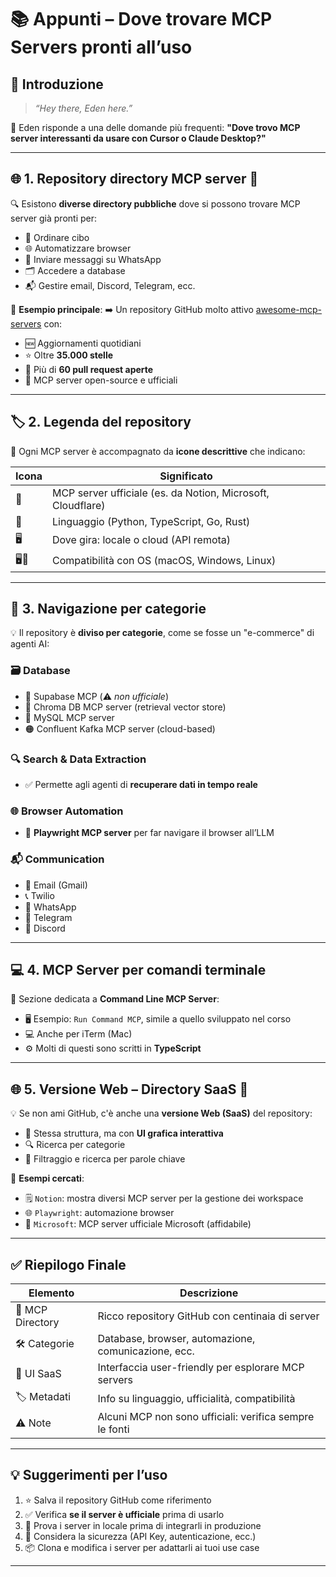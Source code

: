 # 📚 Appunti – Dove trovare MCP Servers pronti all’uso

## 👋 Introduzione

> *“Hey there, Eden here.”*

🧠 Eden risponde a una delle domande più frequenti:
**"Dove trovo MCP server interessanti da usare con Cursor o Claude Desktop?"**

---

## 🌐 1. Repository directory MCP server 🔎

🔍 Esistono **diverse directory pubbliche** dove si possono trovare MCP server già pronti per:

* 🥡 Ordinare cibo
* 🌐 Automatizzare browser
* 💬 Inviare messaggi su WhatsApp
* 🗂️ Accedere a database
* 📬 Gestire email, Discord, Telegram, ecc.

📌 **Esempio principale**:
➡️ Un repository GitHub molto attivo [awesome-mcp-servers](https://github.com/punkpeye/awesome-mcp-servers) con:

* 🆕 Aggiornamenti quotidiani
* ⭐ Oltre **35.000 stelle**
* 🔧 Più di **60 pull request aperte**
* 🌱 MCP server open-source e ufficiali

---

## 🏷️ 2. Legenda del repository

📖 Ogni MCP server è accompagnato da **icone descrittive** che indicano:

| Icona | Significato                                                 |
| ----- | ----------------------------------------------------------- |
| 🏢    | MCP server ufficiale (es. da Notion, Microsoft, Cloudflare) |
| 🐍    | Linguaggio (Python, TypeScript, Go, Rust)                   |
| 🖥️   | Dove gira: locale o cloud (API remota)                      |
| 🖥️📱 | Compatibilità con OS (macOS, Windows, Linux)                |

---

## 🛒 3. Navigazione per categorie

💡 Il repository è **diviso per categorie**, come se fosse un "e-commerce" di agenti AI:

### 🗃️ **Database**

* 🔌 Supabase MCP (⚠️ *non ufficiale*)
* 🧠 Chroma DB MCP server (retrieval vector store)
* 🐬 MySQL MCP server
* 🟠 Confluent Kafka MCP server (cloud-based)

### 🔍 **Search & Data Extraction**

* ✅ Permette agli agenti di **recuperare dati in tempo reale**

### 🌐 **Browser Automation**

* 🧪 **Playwright MCP server** per far navigare il browser all’LLM

### 📬 **Communication**

* 💌 Email (Gmail)
* 📞 Twilio
* 💬 WhatsApp
* 📲 Telegram
* 🧵 Discord

---

## 💻 4. MCP Server per comandi terminale

🔧 Sezione dedicata a **Command Line MCP Server**:

* 🖥️ Esempio: `Run Command MCP`, simile a quello sviluppato nel corso
* 💻 Anche per iTerm (Mac)
* ⚙️ Molti di questi sono scritti in **TypeScript**

---

## 🌐 5. Versione Web – Directory SaaS 📱

💡 Se non ami GitHub, c'è anche una **versione Web (SaaS)** del repository:

* 📇 Stessa struttura, ma con **UI grafica interattiva**
* 🔍 Ricerca per categorie
* 🧭 Filtraggio e ricerca per parole chiave

🔎 **Esempi cercati**:

* 🗒️ `Notion`: mostra diversi MCP server per la gestione dei workspace
* 🌐 `Playwright`: automazione browser
* 🏢 `Microsoft`: MCP server ufficiale Microsoft (affidabile)

---

## ✅ Riepilogo Finale

| Elemento         | Descrizione                                             |
| ---------------- | ------------------------------------------------------- |
| 🔎 MCP Directory | Ricco repository GitHub con centinaia di server         |
| 🛠️ Categorie    | Database, browser, automazione, comunicazione, ecc.     |
| 🧠 UI SaaS       | Interfaccia user-friendly per esplorare MCP servers     |
| 🏷️ Metadati     | Info su linguaggio, ufficialità, compatibilità          |
| ⚠️ Note          | Alcuni MCP non sono ufficiali: verifica sempre le fonti |

---

## 💡 Suggerimenti per l’uso

1. ⭐ Salva il repository GitHub come riferimento
2. ✅ Verifica **se il server è ufficiale** prima di usarlo
3. 🧪 Prova i server in locale prima di integrarli in produzione
4. 🔐 Considera la sicurezza (API Key, autenticazione, ecc.)
5. 📦 Clona e modifica i server per adattarli ai tuoi use case

---
